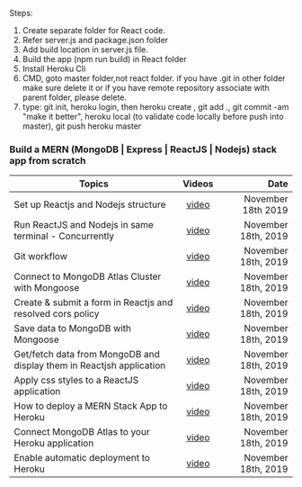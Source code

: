 Steps:
1. Create separate folder for React code.
2. Refer server.js and package.json folder
3. Add build location in server.js file.
4. Build the app (npm run build) in React folder
5. Install Heroku Cli
6. CMD, goto master folder,not react folder. if you have .git in other folder make sure delete it or if you have remote repository associate with parent folder, please delete. 
7. type: git init, heroku login, then heroku create <app name>, git add ., git commit -am "make it better", heroku local (to validate code locally before push into master),  git push heroku master


### Build a MERN (MongoDB | Express | ReactJS | Nodejs) stack app from scratch

| Topics          | Videos                                                               | Date                |
| -------         |:--------------------------------------------------------------------:| -------------------:|
| Set up Reactjs and Nodejs structure | [video](https://youtu.be/bc2pOPeQyOs)| November 18th 2019 |
| Run ReactJS and Nodejs in same terminal - Concurrently | [video](https://youtu.be/1REonFsWBbY)| November 18th, 2019 |
| Git workflow | [video](https://www.youtube.com/watch?v=uvqlFuJWcXM)| November 18th, 2019 |
| Connect to MongoDB Atlas Cluster with Mongoose | [video](https://youtu.be/OuCrHynro0w)| November 18th, 2019 |
| Create & submit a form in Reactjs and resolved cors policy | [video](https://youtu.be/yITlR9vDXXo)| November 18th, 2019 |
| Save data to MongoDB with Mongoose | [video](https://youtu.be/jwVCgueYcgE)| November 18th, 2019 |
| Get/fetch data from MongoDB and display them in Reactjsh application | [video](https://youtu.be/Mfp94RjugWQ)| November 18th, 2019 |
| Apply css styles to a ReactJS application | [video](https://youtu.be/xDsjAk54JSY)| November 18th, 2019 |
| How to deploy a MERN Stack App to Heroku | [video](https://youtu.be/5PaUiPyBDJY)| November 18th, 2019 |
| Connect MongoDB Atlas to your Heroku application | [video](https://youtu.be/imR9LlbG3pU)| November 18th, 2019 |
| Enable automatic deployment to Heroku | [video](https://youtu.be/y_7czmJXK_c)| November 18th, 2019 |
